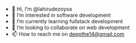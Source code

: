 - 👋 Hi, I’m @lahirudezoysa
- 👀 I’m interested in software development
- 🌱 I’m currently learning fullstack development
- 💞️ I’m looking to collaborate on web development
- 📫 How to reach me on deepthe14@gmail.com

<!---
lahirudezoysa/lahirudezoysa is a ✨ special ✨ repository because its `README.md` (this file) appears on your GitHub profile.
You can click the Preview link to take a look at your changes.
--->
